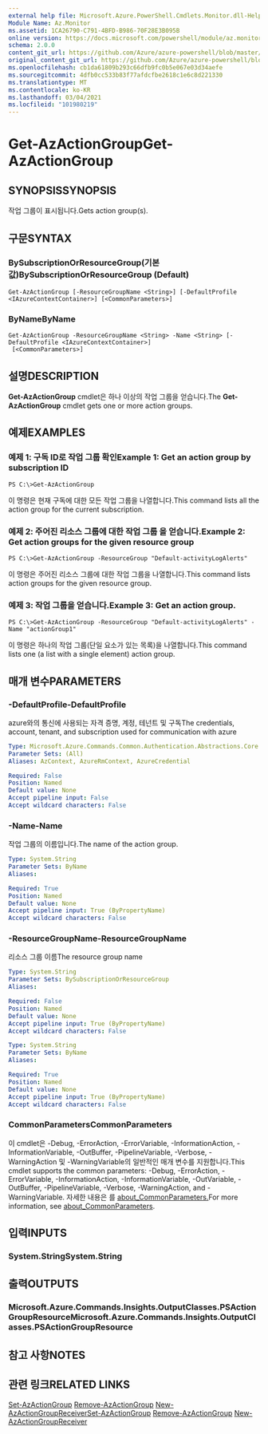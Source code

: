```yaml
---
external help file: Microsoft.Azure.PowerShell.Cmdlets.Monitor.dll-Help.xml
Module Name: Az.Monitor
ms.assetid: 1CA26790-C791-4BFD-B986-70F28E3B095B
online version: https://docs.microsoft.com/powershell/module/az.monitor/get-azactiongroup
schema: 2.0.0
content_git_url: https://github.com/Azure/azure-powershell/blob/master/src/Monitor/Monitor/help/Get-AzActionGroup.md
original_content_git_url: https://github.com/Azure/azure-powershell/blob/master/src/Monitor/Monitor/help/Get-AzActionGroup.md
ms.openlocfilehash: cb1da61809b293c66dfb9fc0b5e067e03d34aefe
ms.sourcegitcommit: 4dfb0cc533b83f77afdcfbe2618c1e6c8d221330
ms.translationtype: MT
ms.contentlocale: ko-KR
ms.lasthandoff: 03/04/2021
ms.locfileid: "101980219"
---
```

# <span data-ttu-id="55a4e-101">Get-AzActionGroup</span><span class="sxs-lookup"><span data-stu-id="55a4e-101">Get-AzActionGroup</span></span>

## <span data-ttu-id="55a4e-102">SYNOPSIS</span><span class="sxs-lookup"><span data-stu-id="55a4e-102">SYNOPSIS</span></span>
<span data-ttu-id="55a4e-103">작업 그룹이 표시됩니다.</span><span class="sxs-lookup"><span data-stu-id="55a4e-103">Gets action group(s).</span></span>

## <span data-ttu-id="55a4e-104">구문</span><span class="sxs-lookup"><span data-stu-id="55a4e-104">SYNTAX</span></span>

### <span data-ttu-id="55a4e-105">BySubscriptionOrResourceGroup(기본값)</span><span class="sxs-lookup"><span data-stu-id="55a4e-105">BySubscriptionOrResourceGroup (Default)</span></span>
```
Get-AzActionGroup [-ResourceGroupName <String>] [-DefaultProfile <IAzureContextContainer>] [<CommonParameters>]
```

### <span data-ttu-id="55a4e-106">ByName</span><span class="sxs-lookup"><span data-stu-id="55a4e-106">ByName</span></span>
```
Get-AzActionGroup -ResourceGroupName <String> -Name <String> [-DefaultProfile <IAzureContextContainer>]
 [<CommonParameters>]
```

## <span data-ttu-id="55a4e-107">설명</span><span class="sxs-lookup"><span data-stu-id="55a4e-107">DESCRIPTION</span></span>
<span data-ttu-id="55a4e-108">**Get-AzActionGroup** cmdlet은 하나 이상의 작업 그룹을 얻습니다.</span><span class="sxs-lookup"><span data-stu-id="55a4e-108">The **Get-AzActionGroup** cmdlet gets one or more action groups.</span></span>

## <span data-ttu-id="55a4e-109">예제</span><span class="sxs-lookup"><span data-stu-id="55a4e-109">EXAMPLES</span></span>

### <span data-ttu-id="55a4e-110">예제 1: 구독 ID로 작업 그룹 확인</span><span class="sxs-lookup"><span data-stu-id="55a4e-110">Example 1: Get an action group by subscription ID</span></span>
```
PS C:\>Get-AzActionGroup
```

<span data-ttu-id="55a4e-111">이 명령은 현재 구독에 대한 모든 작업 그룹을 나열합니다.</span><span class="sxs-lookup"><span data-stu-id="55a4e-111">This command lists all the action group for the current subscription.</span></span>

### <span data-ttu-id="55a4e-112">예제 2: 주어진 리소스 그룹에 대한 작업 그룹 을 얻습니다.</span><span class="sxs-lookup"><span data-stu-id="55a4e-112">Example 2: Get action groups for the given resource group</span></span>
```
PS C:\>Get-AzActionGroup -ResourceGroup "Default-activityLogAlerts"
```

<span data-ttu-id="55a4e-113">이 명령은 주어진 리소스 그룹에 대한 작업 그룹을 나열합니다.</span><span class="sxs-lookup"><span data-stu-id="55a4e-113">This command lists action groups for the given resource group.</span></span>

### <span data-ttu-id="55a4e-114">예제 3: 작업 그룹을 얻습니다.</span><span class="sxs-lookup"><span data-stu-id="55a4e-114">Example 3: Get an action group.</span></span>
```
PS C:\>Get-AzActionGroup -ResourceGroup "Default-activityLogAlerts" -Name "actionGroup1"
```

<span data-ttu-id="55a4e-115">이 명령은 하나의 작업 그룹(단일 요소가 있는 목록)을 나열합니다.</span><span class="sxs-lookup"><span data-stu-id="55a4e-115">This command lists one (a list with a single element) action group.</span></span>

## <span data-ttu-id="55a4e-116">매개 변수</span><span class="sxs-lookup"><span data-stu-id="55a4e-116">PARAMETERS</span></span>

### <span data-ttu-id="55a4e-117">-DefaultProfile</span><span class="sxs-lookup"><span data-stu-id="55a4e-117">-DefaultProfile</span></span>
<span data-ttu-id="55a4e-118">azure와의 통신에 사용되는 자격 증명, 계정, 테넌트 및 구독</span><span class="sxs-lookup"><span data-stu-id="55a4e-118">The credentials, account, tenant, and subscription used for communication with azure</span></span>

```yaml
Type: Microsoft.Azure.Commands.Common.Authentication.Abstractions.Core.IAzureContextContainer
Parameter Sets: (All)
Aliases: AzContext, AzureRmContext, AzureCredential

Required: False
Position: Named
Default value: None
Accept pipeline input: False
Accept wildcard characters: False
```

### <span data-ttu-id="55a4e-119">-Name</span><span class="sxs-lookup"><span data-stu-id="55a4e-119">-Name</span></span>
<span data-ttu-id="55a4e-120">작업 그룹의 이름입니다.</span><span class="sxs-lookup"><span data-stu-id="55a4e-120">The name of the action group.</span></span>

```yaml
Type: System.String
Parameter Sets: ByName
Aliases:

Required: True
Position: Named
Default value: None
Accept pipeline input: True (ByPropertyName)
Accept wildcard characters: False
```

### <span data-ttu-id="55a4e-121">-ResourceGroupName</span><span class="sxs-lookup"><span data-stu-id="55a4e-121">-ResourceGroupName</span></span>
<span data-ttu-id="55a4e-122">리소스 그룹 이름</span><span class="sxs-lookup"><span data-stu-id="55a4e-122">The resource group name</span></span>

```yaml
Type: System.String
Parameter Sets: BySubscriptionOrResourceGroup
Aliases:

Required: False
Position: Named
Default value: None
Accept pipeline input: True (ByPropertyName)
Accept wildcard characters: False
```

```yaml
Type: System.String
Parameter Sets: ByName
Aliases:

Required: True
Position: Named
Default value: None
Accept pipeline input: True (ByPropertyName)
Accept wildcard characters: False
```

### <span data-ttu-id="55a4e-123">CommonParameters</span><span class="sxs-lookup"><span data-stu-id="55a4e-123">CommonParameters</span></span>
<span data-ttu-id="55a4e-124">이 cmdlet은 -Debug, -ErrorAction, -ErrorVariable, -InformationAction, -InformationVariable, -OutBuffer, -PipelineVariable, -Verbose, -WarningAction 및 -WarningVariable의 일반적인 매개 변수를 지원합니다.</span><span class="sxs-lookup"><span data-stu-id="55a4e-124">This cmdlet supports the common parameters: -Debug, -ErrorAction, -ErrorVariable, -InformationAction, -InformationVariable, -OutVariable, -OutBuffer, -PipelineVariable, -Verbose, -WarningAction, and -WarningVariable.</span></span> <span data-ttu-id="55a4e-125">자세한 내용은 를 [about_CommonParameters.](http://go.microsoft.com/fwlink/?LinkID=113216)</span><span class="sxs-lookup"><span data-stu-id="55a4e-125">For more information, see [about_CommonParameters](http://go.microsoft.com/fwlink/?LinkID=113216).</span></span>

## <span data-ttu-id="55a4e-126">입력</span><span class="sxs-lookup"><span data-stu-id="55a4e-126">INPUTS</span></span>

### <span data-ttu-id="55a4e-127">System.String</span><span class="sxs-lookup"><span data-stu-id="55a4e-127">System.String</span></span>

## <span data-ttu-id="55a4e-128">출력</span><span class="sxs-lookup"><span data-stu-id="55a4e-128">OUTPUTS</span></span>

### <span data-ttu-id="55a4e-129">Microsoft.Azure.Commands.Insights.OutputClasses.PSActionGroupResource</span><span class="sxs-lookup"><span data-stu-id="55a4e-129">Microsoft.Azure.Commands.Insights.OutputClasses.PSActionGroupResource</span></span>

## <span data-ttu-id="55a4e-130">참고 사항</span><span class="sxs-lookup"><span data-stu-id="55a4e-130">NOTES</span></span>

## <span data-ttu-id="55a4e-131">관련 링크</span><span class="sxs-lookup"><span data-stu-id="55a4e-131">RELATED LINKS</span></span>

<span data-ttu-id="55a4e-132">[Set-AzActionGroup](./Set-AzActionGroup.md) 
 [Remove-AzActionGroup](./Remove-AzActionGroup.md) 
 [New-AzActionGroupReceiver](./New-AzActionGroupReceiver.md)</span><span class="sxs-lookup"><span data-stu-id="55a4e-132">[Set-AzActionGroup](./Set-AzActionGroup.md)
[Remove-AzActionGroup](./Remove-AzActionGroup.md)
[New-AzActionGroupReceiver](./New-AzActionGroupReceiver.md)</span></span>
